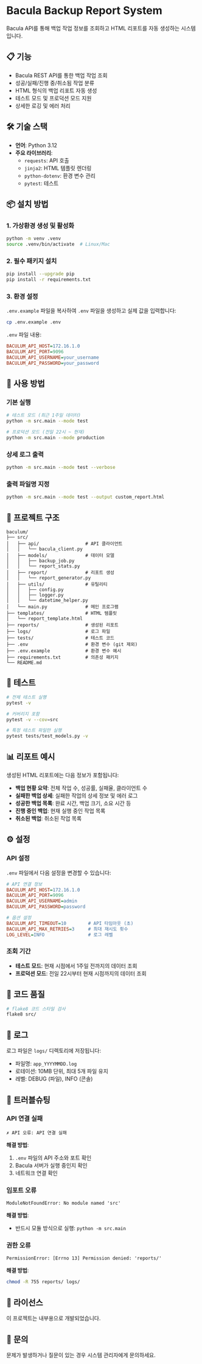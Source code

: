 # Bacula Backup Report System

Bacula API를 통해 백업 작업 정보를 조회하고 HTML 리포트를 자동 생성하는 시스템입니다.

## 📋 기능

- Bacula REST API를 통한 백업 작업 조회
- 성공/실패/진행 중/취소됨 작업 분류
- HTML 형식의 백업 리포트 자동 생성
- 테스트 모드 및 프로덕션 모드 지원
- 상세한 로깅 및 에러 처리

## 🛠 기술 스택

- **언어**: Python 3.12
- **주요 라이브러리**:
  - `requests`: API 호출
  - `jinja2`: HTML 템플릿 렌더링
  - `python-dotenv`: 환경 변수 관리
  - `pytest`: 테스트

## 📦 설치 방법

### 1. 가상환경 생성 및 활성화

```bash
python -m venv .venv
source .venv/bin/activate  # Linux/Mac
```

### 2. 필수 패키지 설치

```bash
pip install --upgrade pip
pip install -r requirements.txt
```

### 3. 환경 설정

`.env.example` 파일을 복사하여 `.env` 파일을 생성하고 실제 값을 입력합니다:

```bash
cp .env.example .env
```

`.env` 파일 내용:

```ini
BACULUM_API_HOST=172.16.1.0
BACULUM_API_PORT=9096
BACULUM_API_USERNAME=your_username
BACULUM_API_PASSWORD=your_password
```

## 🚀 사용 방법

### 기본 실행

```bash
# 테스트 모드 (최근 1주일 데이터)
python -m src.main --mode test

# 프로덕션 모드 (전일 22시 ~ 현재)
python -m src.main --mode production
```

### 상세 로그 출력

```bash
python -m src.main --mode test --verbose
```

### 출력 파일명 지정

```bash
python -m src.main --mode test --output custom_report.html
```

## 📂 프로젝트 구조

```
baculum/
├── src/
│   ├── api/                 # API 클라이언트
│   │   └── bacula_client.py
│   ├── models/              # 데이터 모델
│   │   ├── backup_job.py
│   │   └── report_stats.py
│   ├── report/              # 리포트 생성
│   │   └── report_generator.py
│   ├── utils/               # 유틸리티
│   │   ├── config.py
│   │   ├── logger.py
│   │   └── datetime_helper.py
│   └── main.py              # 메인 프로그램
├── templates/               # HTML 템플릿
│   └── report_template.html
├── reports/                 # 생성된 리포트
├── logs/                    # 로그 파일
├── tests/                   # 테스트 코드
├── .env                     # 환경 변수 (git 제외)
├── .env.example             # 환경 변수 예시
├── requirements.txt         # 의존성 패키지
└── README.md
```

## 🧪 테스트

```bash
# 전체 테스트 실행
pytest -v

# 커버리지 포함
pytest -v --cov=src

# 특정 테스트 파일만 실행
pytest tests/test_models.py -v
```

## 📊 리포트 예시

생성된 HTML 리포트에는 다음 정보가 포함됩니다:

- **백업 현황 요약**: 전체 작업 수, 성공률, 실패율, 클라이언트 수
- **실패한 백업 상세**: 실패한 작업의 상세 정보 및 에러 로그
- **성공한 백업 목록**: 완료 시간, 백업 크기, 소요 시간 등
- **진행 중인 백업**: 현재 실행 중인 작업 목록
- **취소된 백업**: 취소된 작업 목록

## ⚙️ 설정

### API 설정

`.env` 파일에서 다음 설정을 변경할 수 있습니다:

```ini
# API 연결 정보
BACULUM_API_HOST=172.16.1.0
BACULUM_API_PORT=9096
BACULUM_API_USERNAME=admin
BACULUM_API_PASSWORD=password

# 옵션 설정
BACULUM_API_TIMEOUT=10        # API 타임아웃 (초)
BACULUM_API_MAX_RETRIES=3     # 최대 재시도 횟수
LOG_LEVEL=INFO                # 로그 레벨
```

### 조회 기간

- **테스트 모드**: 현재 시점에서 1주일 전까지의 데이터 조회
- **프로덕션 모드**: 전일 22시부터 현재 시점까지의 데이터 조회

## 🔧 코드 품질

```bash
# flake8 코드 스타일 검사
flake8 src/
```

## 📝 로그

로그 파일은 `logs/` 디렉토리에 저장됩니다:

- 파일명: `app_YYYYMMDD.log`
- 로테이션: 10MB 단위, 최대 5개 파일 유지
- 레벨: DEBUG (파일), INFO (콘솔)

## 🐛 트러블슈팅

### API 연결 실패

```
✗ API 오류: API 연결 실패
```

**해결 방법**:
1. `.env` 파일의 API 주소와 포트 확인
2. Bacula 서버가 실행 중인지 확인
3. 네트워크 연결 확인

### 임포트 오류

```
ModuleNotFoundError: No module named 'src'
```

**해결 방법**:
- 반드시 모듈 방식으로 실행: `python -m src.main`

### 권한 오류

```
PermissionError: [Errno 13] Permission denied: 'reports/'
```

**해결 방법**:
```bash
chmod -R 755 reports/ logs/
```

## 📄 라이선스

이 프로젝트는 내부용으로 개발되었습니다.

## 👥 문의

문제가 발생하거나 질문이 있는 경우 시스템 관리자에게 문의하세요.
